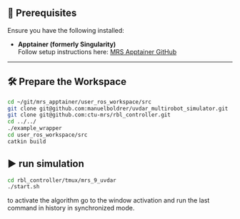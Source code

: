   ## 🚀 Prerequisites

  Ensure you have the following installed:

  - **Apptainer (formerly Singularity)**  
    Follow setup instructions here: [MRS Apptainer GitHub](https://github.com/ctu-mrs/mrs_apptainer)

  ---

  ## 🛠 Prepare the Workspace


  ```bash
  cd ~/git/mrs_apptainer/user_ros_workspace/src
  git clone git@github.com:manuelboldrer/uvdar_multirobot_simulator.git
  git clone git@github.com:ctu-mrs/rbl_controller.git
  cd ../../
  ./example_wrapper
  cd user_ros_workspace/src
  catkin build 
  ```
 ## ▶️ run simulation 

```bash  
cd rbl_controller/tmux/mrs_9_uvdar
./start.sh
```
to activate the algorithm go to the window activation and run the last command in history in synchronized mode.

